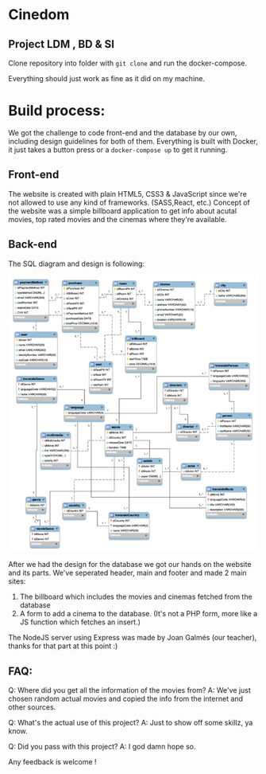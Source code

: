 # Cinedom
## Project LDM , BD & SI

Clone repository into folder with `git clone` and run the docker-compose.

Everything should just work as fine as it did on my machine.

# Build process:


We got the challenge to code front-end and the database by our own, including design guidelines for both of them.
Everything is built with Docker, it just takes a button press or a `docker-compose up` to get it running.

## Front-end

The website is created with plain HTML5, CSS3 & JavaScript since we're not allowed to use any kind of frameworks. (SASS,React, etc.)
Concept of the website was a simple billboard application to get info about acutal movies, top rated movies and the cinemas where they're available.

## Back-end

The SQL diagram and design is following: 

![Esta es una imagen](/database/diagram.png)


After we had the design for the database we got our hands on the website and its parts. We've seperated header, main and footer and made 2 main sites:
1. The billboard which includes the movies and cinemas fetched from the database
2. A form to add a cinema to the database. (It's not a PHP form, more like a JS function which fetches an insert.)


The NodeJS server using Express was made by Joan Galmés (our teacher), thanks for that part at this point :)

## FAQ:
Q: Where did you get all the information of the movies from?
A: We've just chosen random actual movies and copied the info from the internet and other sources.

Q: What's the actual use of this project?
A: Just to show off some skillz, ya know.

Q: Did you pass with this project?
A: I god damn hope so.



Any feedback is welcome ! 

